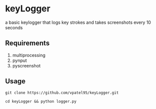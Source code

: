 # keyLogger
a basic keylogger that logs key strokes and takes screenshots every 10 seconds

## Requirements
1.  multiprocessing
2.  pynput  
3.  pyscreenshot

## Usage
```
git clone https://github.com/vpatel95/keyLogger.git

cd keyLogger && python logger.py
```
